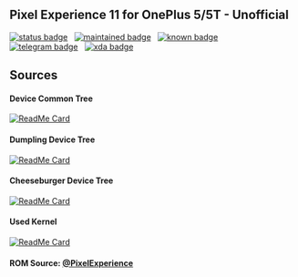 ## Pixel Experience 11 for OnePlus 5/5T - Unofficial

[![status badge](https://img.shields.io/badge/STATUS-BETA-ffff00?style=for-the-badge)](https://t.me/lexipc) &nbsp; 
[![maintained badge](https://img.shields.io/badge/MAINTAINED-YES-00ee00?style=for-the-badge)](https://t.me/lexipc) &nbsp; [![known badge](https://img.shields.io/badge/KNOWN-ISSUES-{aa1100}?style=for-the-badge)](https://github.com/xLexip/pe/issues) <br />
[![telegram badge](https://img.shields.io/badge/Telegram-2CA5E0?style=for-the-badge&logo=telegram&logoColor=white)](https://t.me/lexipc) &nbsp; 
[![xda badge](https://img.shields.io/badge/XDA_Developers-F59812?style=for-the-badge&logo=xda-developers&logoColor=white)](https://t.me/lexipc) 

## Sources

#### Device Common Tree
[![ReadMe Card](https://github-readme-stats.vercel.app/api/pin/?username=xLexip&repo=pe_device_oneplus_msm8998-common)](https://github.com/xLexip/pe_device_oneplus_msm8998-common)

#### Dumpling Device Tree
[![ReadMe Card](https://github-readme-stats.vercel.app/api/pin/?username=xLexip&repo=pe_device_oneplus_dumpling)](https://github.com/xLexip/pe_device_oneplus_dumpling)

#### Cheeseburger Device Tree
[![ReadMe Card](https://github-readme-stats.vercel.app/api/pin/?username=xLexip&repo=pe_device_oneplus_cheeseburger)](https://github.com/xLexip/pe_device_oneplus_cheeseburger)

#### Used Kernel
[![ReadMe Card](https://github-readme-stats.vercel.app/api/pin/?username=LineageOS-oneplus5&repo=android_kernel_oneplus_msm8998)](https://github.com/LineageOS-oneplus5/android_kernel_oneplus_msm8998)

#### ROM Source: [@PixelExperience](https://github.com/PixelExperience)


